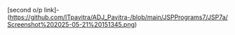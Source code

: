 [second o/p link]-(https://github.com/ITpavitra/ADJ_Pavitra-/blob/main/JSPPrograms7/JSP7a/Screenshot%202025-05-21%20151345.png)
